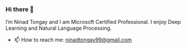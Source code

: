 ### Hi there 👋

<!--
**ninadtongay/ninadtongay** is a ✨ _special_ ✨ repository because its `README.md` (this file) appears on your GitHub profile.
Here are some ideas to get you started:
- 🔭 I’m currently working on ...
- 🌱 I’m currently learning ...
- 👯 I’m looking to collaborate on ...
- 🤔 I’m looking for help with ...
- 💬 Ask me about ...
- 😄 Pronouns: ...
- ⚡ Fun fact: ...
-->
I’m Ninad Tongay and I am Microsoft Certified Professional. 
I enjoy Deep Learning and Natural Language Processing.

- 📫 How to reach me: ninadtongay99@gmail.com



